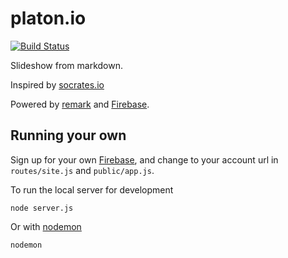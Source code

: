 # platon.io

[![Build Status](https://travis-ci.org/juanpabloaj/platon.svg?branch=master)](https://travis-ci.org/juanpabloaj/platon)

Slideshow from markdown.

Inspired by [socrates.io](http://socrates.io/)

Powered by [remark](https://github.com/gnab/remark) and [Firebase](https://www.firebase.com).

## Running your own

Sign up for your own [Firebase][firebase], and change to your account url in `routes/site.js` and `public/app.js`.

To run the local server for development

    node server.js

Or with [nodemon][nodemon]

    nodemon

[firebase]: https://firebase.com
[nodemon]: https://github.com/remy/nodemon
